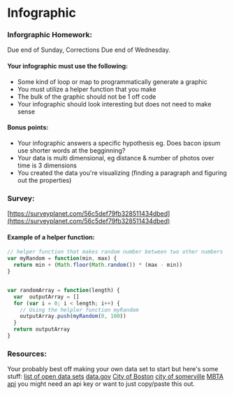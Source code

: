 # Infographic

### Inforgraphic Homework:
Due end of Sunday, Corrections Due end of Wednesday.

#### Your infographic must use the following:
- Some kind of loop or map to programmatically generate a graphic
- You must utilize a helper function that you make
- The bulk of the graphic should not be 1 off code
- Your infographic should look interesting but does not need to make sense

#### Bonus points:
- Your infographic answers a specific hypothesis eg. Does bacon ipsum use shorter words at the begginning?
- Your data is multi dimensional, eg distance & number of photos over time is 3 dimensions
- You created the data you're visualizing (finding a paragraph and figuring out the properties) 

### Survey:
[https://surveyplanet.com/56c5def79fb328511434dbed](https://surveyplanet.com/56c5def79fb328511434dbed)


#### Example of a helper function:
```javascript
// helper function that makes random number between two other numbers
var myRandom = function(min, max) {
  return min + (Math.floor(Math.random()) * (max - min))
}


var randomArray = function(length) {
  var  outputArray = []
  for (var i = 0; i < length; i++) {
    // Using the helpler function myRandom
    outputArray.push(myRandom(0, 100))
  }
  return outputArray 
}
```

### Resources:
Your probably best off making your own data set to start but here's some stuff:
[list of open data sets](https://github.com/caesar0301/awesome-public-datasets)
[data.gov](https://www.data.gov/)
[City of Boston](https://data.cityofboston.gov/)
[city of somerville](https://data.somervillema.gov/)
[MBTA api](http://realtime.mbta.com/portal) you might need an api key or want to just copy/paste this out.
